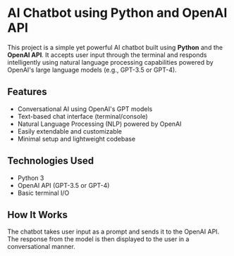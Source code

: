 # AI Chatbot using Python and OpenAI API

This project is a simple yet powerful AI chatbot built using **Python** and the **OpenAI API**. It accepts user input through the terminal and responds intelligently using natural language processing capabilities powered by OpenAI's large language models (e.g., GPT-3.5 or GPT-4).

## Features

- Conversational AI using OpenAI's GPT models
- Text-based chat interface (terminal/console)
- Natural Language Processing (NLP) powered by OpenAI
- Easily extendable and customizable
- Minimal setup and lightweight codebase

## Technologies Used

- Python 3
- OpenAI API (GPT-3.5 or GPT-4)
- Basic terminal I/O

## How It Works

The chatbot takes user input as a prompt and sends it to the OpenAI API. The response from the model is then displayed to the user in a conversational manner.
